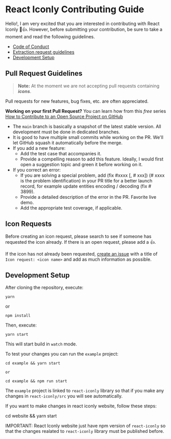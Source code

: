 # React Iconly Contributing Guide

Hello!, I am very excited that you are interested in contributing with React Iconly 🎉👍. However, before submitting your contribution, be sure to take a moment and read the following guidelines.

- [Code of Conduct](https://github.com/jrgarciadev/react-iconly/blob/main/CODE_OF_CONDUCT.md)
- [Extraction request guidelines](#pull-request-guidelines)
- [Development Setup](#development-setup)

## Pull Request Guidelines

> **Note:** At the moment we are not accepting pull requests containing _**icons**_.

Pull requests for new features, bug fixes, etc. are often appreciated.

**Working on your first Pull Request?** You can learn how from this _free_ series
[How to Contribute to an Open Source Project on GitHub](https://egghead.io/courses/how-to-contribute-to-an-open-source-project-on-github)

- The `main` branch is basically a snapshot of the latest stable version. All development must be done in dedicated branches.
- It is good to have multiple small commits while working on the PR. We'll let GitHub squash it automatically before the merge.
- If you add a new feature:
  - Add the test case that accompanies it.
  - Provide a compelling reason to add this feature. Ideally, I would first open a suggestion topic and green it before working on it.
- If you correct an error:
  - If you are solving a special problem, add (fix #xxxx [, # xxx]) (# xxxx is the problem identification) in your PR title for a better launch record, for example update entities encoding / decoding (fix # 3899).
  - Provide a detailed description of the error in the PR. Favorite live demo.
  - Add the appropriate test coverage, if applicable.

## Icon Requests

Before creating an icon request, please search to see if someone has requested the icon already. If there is an open request, please add a :+1:.

If the icon has not already been requested, [create an issue](https://github.com/jrgarciadev/react-iconly/issues/new?title=Icon%20Request:) with a title of `Icon request: <icon name>` and add as much information as possible.

## Development Setup

After cloning the repository, execute:

    yarn

or

    npm install

Then, execute:

    yarn start

This will start build in `watch` mode.

To test your changes you can run the `example` project:

    cd example && yarn start

    or

    cd example && npm run start

The `example` project is linked to `react-iconly` library so that if you make any changes in `react-iconly/src` you will see automatically.

If you want to make changes in react iconly website, follow these steps:

cd website && yarn start

IMPORTANT: React Iconly website just have npm version of `react-iconly` so that the changes realated to `react-iconly` library must be published before.

